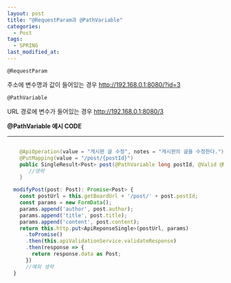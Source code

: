 ```yaml
---
layout: post
title: "@RequestParam과 @PathVariable"
categories:
  - Post
tags:
  - SPRING
last_modified_at: 
---
```



`
    @RequestParam
`

주소에 변수명과 값이 들어있는 경우
http://192.168.0.1:8080/?id=3

`
    @PathVariable
`

URL 경로에 변수가 들어있는 경우
http://192.168.0.1:8080/3



**@PathVariable 예시 CODE**

---

```java

    @ApiOperation(value = "게시판 글 수정", notes = "게시판의 글을 수정한다.")
    @PutMapping(value = "/post/{postId}")
    public SingleResult<Post> post(@PathVariable long postId, @Valid @ModelAttribute ParamsPost post) {
       //생략
    }


```


```ts
  modifyPost(post: Post): Promise<Post> {
    const postUrl = this.getBoardUrl + '/post/' + post.postId;
    const params = new FormData();
    params.append('author', post.author);
    params.append('title', post.title);
    params.append('content', post.content);
    return this.http.put<ApiReponseSingle>(postUrl, params)
      .toPromise()
      .then(this.apiValidationService.validateResponse)
      .then(response => {
        return response.data as Post;
      })
      //예외 생략
  }
```